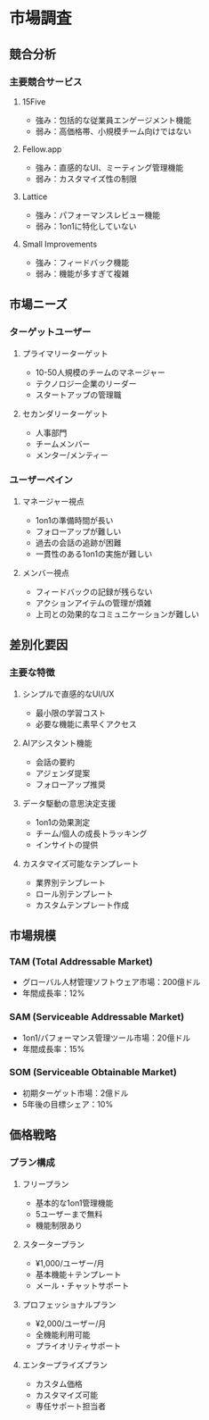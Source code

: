 # 市場調査

## 競合分析

### 主要競合サービス
1. 15Five
   - 強み：包括的な従業員エンゲージメント機能
   - 弱み：高価格帯、小規模チーム向けではない

2. Fellow.app
   - 強み：直感的なUI、ミーティング管理機能
   - 弱み：カスタマイズ性の制限

3. Lattice
   - 強み：パフォーマンスレビュー機能
   - 弱み：1on1に特化していない

4. Small Improvements
   - 強み：フィードバック機能
   - 弱み：機能が多すぎて複雑

## 市場ニーズ

### ターゲットユーザー
1. プライマリーターゲット
   - 10-50人規模のチームのマネージャー
   - テクノロジー企業のリーダー
   - スタートアップの管理職

2. セカンダリーターゲット
   - 人事部門
   - チームメンバー
   - メンター/メンティー

### ユーザーペイン
1. マネージャー視点
   - 1on1の準備時間が長い
   - フォローアップが難しい
   - 過去の会話の追跡が困難
   - 一貫性のある1on1の実施が難しい

2. メンバー視点
   - フィードバックの記録が残らない
   - アクションアイテムの管理が煩雑
   - 上司との効果的なコミュニケーションが難しい

## 差別化要因

### 主要な特徴
1. シンプルで直感的なUI/UX
   - 最小限の学習コスト
   - 必要な機能に素早くアクセス

2. AIアシスタント機能
   - 会話の要約
   - アジェンダ提案
   - フォローアップ推奨

3. データ駆動の意思決定支援
   - 1on1の効果測定
   - チーム/個人の成長トラッキング
   - インサイトの提供

4. カスタマイズ可能なテンプレート
   - 業界別テンプレート
   - ロール別テンプレート
   - カスタムテンプレート作成

## 市場規模

### TAM (Total Addressable Market)
- グローバル人材管理ソフトウェア市場：200億ドル
- 年間成長率：12%

### SAM (Serviceable Addressable Market)
- 1on1/パフォーマンス管理ツール市場：20億ドル
- 年間成長率：15%

### SOM (Serviceable Obtainable Market)
- 初期ターゲット市場：2億ドル
- 5年後の目標シェア：10%

## 価格戦略

### プラン構成
1. フリープラン
   - 基本的な1on1管理機能
   - 5ユーザーまで無料
   - 機能制限あり

2. スタータープラン
   - ¥1,000/ユーザー/月
   - 基本機能＋テンプレート
   - メール・チャットサポート

3. プロフェッショナルプラン
   - ¥2,000/ユーザー/月
   - 全機能利用可能
   - プライオリティサポート

4. エンタープライズプラン
   - カスタム価格
   - カスタマイズ可能
   - 専任サポート担当者 